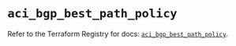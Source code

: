 # `aci_bgp_best_path_policy`

Refer to the Terraform Registry for docs: [`aci_bgp_best_path_policy`](https://registry.terraform.io/providers/ciscodevnet/aci/2.17.0/docs/resources/bgp_best_path_policy).
